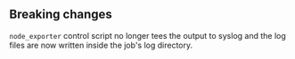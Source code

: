 ## Breaking changes

`node_exporter` control script no longer tees the output to syslog and the log files are now written inside the job's log directory.

